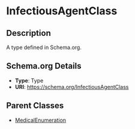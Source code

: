 # InfectiousAgentClass

## Description
A type defined in Schema.org.

## Schema.org Details
- **Type**: Type
- **URI**: https://schema.org/InfectiousAgentClass

## Parent Classes
- [MedicalEnumeration](../MedicalEnumeration.md)

